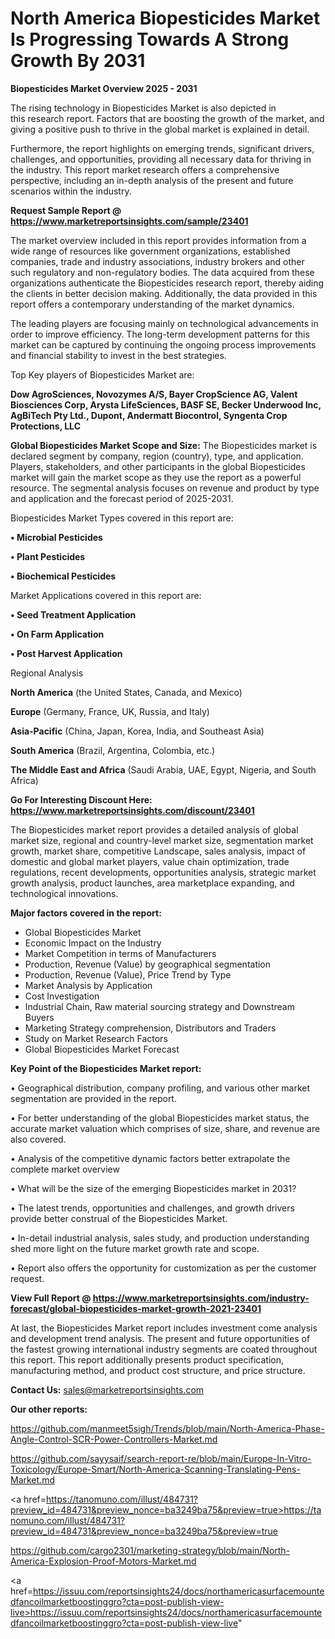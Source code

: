 # North America Biopesticides Market Is Progressing Towards A Strong Growth By 2031

<Strong> Biopesticides Market Overview 2025 - 2031</strong>

The rising technology in Biopesticides Market is also depicted in this research report. Factors that are boosting the growth of the market, and giving a positive push to thrive in the global market is explained in detail.

Furthermore, the report highlights on emerging trends, significant drivers, challenges, and opportunities, providing all necessary data for thriving in the industry. This report market research offers a comprehensive perspective, including an in-depth analysis of the present and future scenarios within the industry.

<strong>Request Sample Report @ <a href=https://www.marketreportsinsights.com/sample/23401>https://www.marketreportsinsights.com/sample/23401</a></strong>

The market overview included in this report provides information from a wide range of resources like government organizations, established companies, trade and industry associations, industry brokers and other such regulatory and non-regulatory bodies. The data acquired from these organizations authenticate the Biopesticides research report, thereby aiding the clients in better decision making. Additionally, the data provided in this report offers a contemporary understanding of the market dynamics.

The leading players are focusing mainly on technological advancements in order to improve efficiency. The long-term development patterns for this market can be captured by continuing the ongoing process improvements and financial stability to invest in the best strategies.

Top Key players of Biopesticides Market are:

<strong>Dow AgroSciences, Novozymes A/S, Bayer CropScience AG, Valent Biosciences Corp, Arysta LifeSciences, BASF SE, Becker Underwood Inc, AgBiTech Pty Ltd., Dupont, Andermatt Biocontrol, Syngenta Crop Protections, LLC</strong>

<strong><b>Global Biopesticides Market Scope and Size:</b></strong>
The Biopesticides market is declared segment by company, region (country), type, and application. Players, stakeholders, and other participants in the global Biopesticides market will gain the market scope as they use the report as a powerful resource. The segmental analysis focuses on revenue and product by type and application and the forecast period of 2025-2031.

Biopesticides Market Types covered in this report are:

<strong>• Microbial Pesticides

• Plant Pesticides

• Biochemical Pesticides</strong>

Market Applications covered in this report are:

<strong>• Seed Treatment Application

• On Farm Application

• Post Harvest Application</strong> 

Regional Analysis

<strong>North America</strong> (the United States, Canada, and Mexico)

<strong>Europe</strong> (Germany, France, UK, Russia, and Italy)

<strong>Asia-Pacific</strong> (China, Japan, Korea, India, and Southeast Asia)

<strong>South America</strong> (Brazil, Argentina, Colombia, etc.)

<strong>The Middle East and Africa</strong> (Saudi Arabia, UAE, Egypt, Nigeria, and South Africa)

<strong>Go For Interesting Discount Here: <a href=https://www.marketreportsinsights.com/discount/23401>https://www.marketreportsinsights.com/discount/23401</a></strong>

The Biopesticides market report provides a detailed analysis of global market size, regional and country-level market size, segmentation market growth, market share, competitive Landscape, sales analysis, impact of domestic and global market players, value chain optimization, trade regulations, recent developments, opportunities analysis, strategic market growth analysis, product launches, area marketplace expanding, and technological innovations.

<strong><b>Major factors covered in the report:</b></strong>
<ul>
  <li>Global Biopesticides Market </li>
  <li>Economic Impact on the Industry</li>
  <li>Market Competition in terms of Manufacturers</li>
  <li>Production, Revenue (Value) by geographical segmentation</li>
  <li>Production, Revenue (Value), Price Trend by Type</li>
  <li>Market Analysis by Application</li>
  <li>Cost Investigation</li>
  <li>Industrial Chain, Raw material sourcing strategy and Downstream Buyers</li>
  <li>Marketing Strategy comprehension, Distributors and Traders</li>
  <li>Study on Market Research Factors</li>
  <li>Global Biopesticides Market Forecast</li>
</ul>

<strong><b>Key Point of the Biopesticides Market report:</b></strong>

• Geographical distribution, company profiling, and various other market segmentation are provided in the report.

• For better understanding of the global Biopesticides market status, the accurate market valuation which comprises of size, share, and revenue are also covered.

• Analysis of the competitive dynamic factors better extrapolate the complete market overview

• What will be the size of the emerging Biopesticides market in 2031?

• The latest trends, opportunities and challenges, and growth drivers provide better construal of the Biopesticides Market.

• In-detail industrial analysis, sales study, and production understanding shed more light on the future market growth rate and scope.

• Report also offers the opportunity for customization as per the customer request.

<strong><b>View Full Report @ <a href=https://www.marketreportsinsights.com/industry-forecast/global-biopesticides-market-growth-2021-23401>https://www.marketreportsinsights.com/industry-forecast/global-biopesticides-market-growth-2021-23401</a></b></strong>


At last, the Biopesticides Market report includes investment come analysis and development trend analysis. The present and future opportunities of the fastest growing international industry segments are coated throughout this report. This report additionally presents product specification, manufacturing method, and product cost structure, and price structure.

<strong>Contact Us:</strong>
sales@marketreportsinsights.com

<strong>Our other reports:</strong>

<a href=https://github.com/manmeet5sigh/Trends/blob/main/North-America-Phase-Angle-Control-SCR-Power-Controllers-Market.md>https://github.com/manmeet5sigh/Trends/blob/main/North-America-Phase-Angle-Control-SCR-Power-Controllers-Market.md</a>

<a href=https://github.com/sayysaif/search-report-re/blob/main/Europe-In-Vitro-Toxicology/Europe-Smart/North-America-Scanning-Translating-Pens-Market.md>https://github.com/sayysaif/search-report-re/blob/main/Europe-In-Vitro-Toxicology/Europe-Smart/North-America-Scanning-Translating-Pens-Market.md</a>

<a href=https://tanomuno.com/illust/484731?preview_id=484731&preview_nonce=ba3249ba75&preview=true>https://tanomuno.com/illust/484731?preview_id=484731&preview_nonce=ba3249ba75&preview=true</a>

<a href=https://github.com/cargo2301/marketing-strategy/blob/main/North-America-Explosion-Proof-Motors-Market.md>https://github.com/cargo2301/marketing-strategy/blob/main/North-America-Explosion-Proof-Motors-Market.md</a>

<a href=https://issuu.com/reportsinsights24/docs/northamericasurfacemountedfancoilmarketboostinggro?cta=post-publish-view-live>https://issuu.com/reportsinsights24/docs/northamericasurfacemountedfancoilmarketboostinggro?cta=post-publish-view-live</a>"
